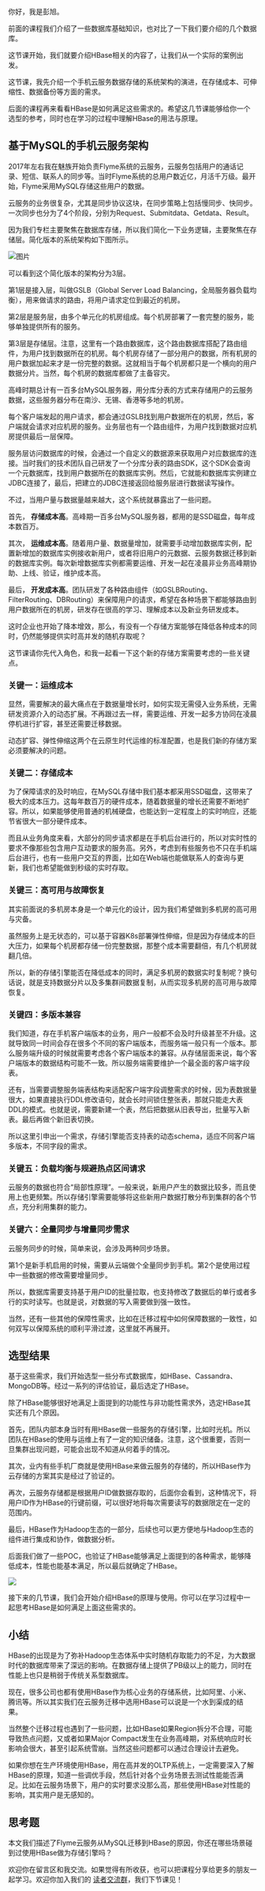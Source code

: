 你好，我是彭旭。

前面的课程我们介绍了一些数据库基础知识，也对比了一下我们要介绍的几个数据库。

这节课开始，我们就要介绍HBase相关的内容了，让我们从一个实际的案例出发。

这节课，我先介绍一个手机云服务数据存储的系统架构的演进，在存储成本、可伸缩性、数据备份等方面的需求。

后面的课程再来看看HBase是如何满足这些需求的。希望这几节课能够给你一个选型的参考，同时也在学习的过程中理解HBase的用法与原理。

## 基于MySQL的手机云服务架构

2017年左右我在魅族开始负责Flyme系统的云服务，云服务包括用户的通话记录、短信、联系人的同步等。当时Flyme系统的总用户数近亿，月活千万级。最开始，Flyme采用MySQL存储这些用户的数据。

云服务的业务很复杂，尤其是同步协议这块，在同步策略上包括慢同步、快同步。一次同步也分为了4个阶段，分别为Request、Submitdata、Getdata、Result。

因为我们专栏主要聚焦在数据库存储，所以我们简化一下业务逻辑，主要聚焦在存储层。简化版本的系统架构如下图所示。

![图片](https://static001.geekbang.org/resource/image/c8/d4/c8d9bb3ca7e1f393aa2bebda2e39d3d4.png?wh=3240x2414)

可以看到这个简化版本的架构分为3层。

第1层是接入层，叫做GSLB（Global Server Load Balancing，全局服务器负载均衡），用来做请求的路由，将用户请求定位到最近的机房。

第2层是服务层，由多个单元化的机房组成。每个机房部署了一套完整的服务，能够单独提供所有的服务。

第3层是存储层。注意，这里有一个路由数据库，这个路由数据库搭配了路由组件，为用户找到数据所在的机房。每个机房存储了一部分用户的数据，所有机房的用户数据加起来才是一份完整的数据。这就相当于每个机房都只是一个横向的用户数据分片。当然，每个机房的数据库都做了主备容灾。

高峰时期总计有一百多台MySQL服务器，用分库分表的方式来存储用户的云服务数据，这些服务器分布在南沙、无锡、香港等多地的机房。

每个客户端发起的用户请求，都会通过GSLB找到用户数据所在的机房，然后，客户端就会请求对应机房的服务。业务层也有一个路由组件，为用户找到数据对应机房提供最后一层保障。

服务层访问数据库的时候，会通过一个自定义的数据源来获取用户对应数据库的连接。当时我们的技术团队自己研发了一个分库分表的路由SDK，这个SDK会查询一个元数据库，找到用户数据所在的数据库实例。然后，它就能和数据库实例建立JDBC连接了，最后，把建立的JDBC连接返回给服务层进行数据读写操作。

不过，当用户量与数据量越来越大，这个系统就暴露出了一些问题。

首先， **存储成本高**。高峰期一百多台MySQL服务器，都用的是SSD磁盘，每年成本数百万。

其次， **运维成本高**。随着用户量、数据量增加，就需要手动增加数据库实例，配置新增加的数据库实例接收新用户，或者将旧用户的元数据、云服务数据迁移到新的数据库实例。每次新增数据库实例都需要运维、开发一起在凌晨非业务高峰期协助、上线、验证，维护成本高。

最后， **开发成本高**。团队研发了各种路由组件（如GSLBRouting、FilterRouting、DBRouting）来保障用户的请求，希望在各种场景下都能够路由到用户数据所在的机房，研发存在很高的学习、理解成本以及新业务研发成本。

这时企业也开始了降本增效，那么，有没有一个存储方案能够在降低各种成本的同时，仍然能够提供实时高并发的随机存取呢？

这节课请你先代入角色，和我一起看一下这个新的存储方案需要考虑的一些关键点。

### 关键一：运维成本

显然，需要解决的最大痛点在于数据量增长时，如何实现无需侵入业务系统，无需研发资源介入的动态扩展。不再跟过去一样，需要运维、开发一起多方协同在凌晨停机进行扩容，甚至还需要迁移数据。

动态扩容、弹性伸缩这两个在云原生时代运维的标准配置，也是我们新的存储方案必须要解决的问题。

### 关键二：存储成本

为了保障请求的及时响应，在MySQL存储中我们基本都采用SSD磁盘，这带来了极大的成本压力。这每年数百万的硬件成本，随着数据量的增长还需要不断地扩容。所以，如果能够使用普通的机械硬盘，也能达到一定程度上的实时响应，还能节省很大一部分硬件成本。

而且从业务角度来看，大部分的同步请求都是在手机后台进行的，所以对实时性的要求不像那些包含用户互动要求的服务高。另外，考虑到有些服务也不只在手机端后台进行，也有一些用户交互的界面，比如在Web端也能做联系人的查询与更新，我们也希望能做到秒级的实时存取。

### 关键三：高可用与故障恢复

其实前面说的多机房本身是一个单元化的设计，因为我们希望做到多机房的高可用与灾备。

虽然服务上是无状态的，可以基于容器K8s部署弹性伸缩，但是因为存储成本的巨大压力，如果每个机房都存储一份完整数据，那整个成本需要翻倍，有几个机房就翻几倍。

所以，新的存储引擎能否在降低成本的同时，满足多机房的数据实时复制呢？换句话说，就是支持数据分片以及多集群间数据复制，从而实现多机房的高可用与故障恢复。

### 关键四：多版本兼容

我们知道，存在手机客户端版本的业务，用户一般都不会及时升级甚至不升级。这就导致同一时间会存在很多个不同的客户端版本，而服务端一般只有一个版本。那么服务端升级的时候就需要考虑各个客户端版本的兼容。从存储层面来说，每个客户端版本的数据结构可能不一致。所以服务端需要维护一个最全面的客户端字段表。

还有，当需要调整服务端表结构来适配客户端字段调整需求的时候，因为表数据量很大，如果直接执行DDL修改语句，就会长时间锁住整张表，那就只能走大表DDL的模式。也就是说，需要新建一个表，然后把数据从旧表导出，批量写入新表。最后再做个新旧表切换。

所以这里引申出一个需求，存储引擎能否支持表的动态schema，适应不同客户端多版本，不同字段的需求。

### 关键五：负载均衡与规避热点区间请求

云服务的数据也符合“局部性原理”。一般来说，新用户产生的数据比较多，而且使用上也更频繁。所以存储引擎需要能够将这些新用户数据打散分布到集群的各个节点，充分利用集群的能力。

### 关键六：全量同步与增量同步需求

云服务同步的时候，简单来说，会涉及两种同步场景。

第1个是新手机启用的时候，需要从云端做个全量同步到手机。第2个是使用过程中一些数据的修改需要增量同步。

所以，数据库需要支持基于用户ID的批量拉取，也支持修改了数据后的单行或者多行的实时读写。也就是说，对数据的写入需要做到强一致性。

当然，还有一些其他的保障性需求，比如在迁移过程中如何保障数据的一致性，如何双写以保障系统的顺利平滑过渡，这里就不再展开。

## 选型结果

基于这些需求，我们开始选型一些分布式数据库，如HBase、Cassandra、MongoDB等。经过一系列的评估验证，最后选定了HBase。

除了HBase能够很好地满足上面提到的功能性与非功能性需求外，选定HBase其实还有几个原因。

首先，团队内部本身当时有用HBase做一些服务的存储引擎，比如时光机。所以团队在HBase的使用与运维上有了一定的知识储备。注意，这个很重要，否则一旦集群出现问题，可能会出现不知道从何着手的情况。

其次，业内有些手机厂商就是使用HBase来做云服务的存储的，所以HBase作为云存储的方案其实是经过了验证的。

再次，云服务存储都是根据用户ID做数据存取的，后面你会看到，这种情况下，将用户ID作为HBase的行键前缀，可以很好地将每次需要读写的数据限定在一定的范围内。

最后，HBase作为Hadoop生态的一部分，后续也可以更方便地与Hadoop生态的组件进行集成和协作，做数据分析。

后面我们做了一些POC，也验证了HBase能够满足上面提到的各种需求，能够降低成本，性能也能基本满足，所以最后就确定了HBase。

![](https://static001.geekbang.org/resource/image/03/29/031db2d5028c8fb8dc63yyyye2361729.png?wh=1942x1216)

接下来的几节课，我们会开始介绍HBase的原理与使用。你可以在学习过程中一起思考HBase是如何满足上面这些需求的。

## 小结

HBase的出现是为了弥补Hadoop生态体系中实时随机存取能力的不足，为大数据时代的数据库带来了深远的影响。在数据存储上提供了PB级以上的能力，同时在性能上也只是稍弱于传统关系型数据库。

现在，很多公司也都有使用HBase作为核心业务的存储系统，比如阿里、小米、腾讯等。所以其实我们在云服务迁移中选用HBase可以说是一个水到渠成的结果。

当然整个迁移过程也遇到了一些问题，比如HBase如果Region拆分不合理，可能导致热点问题，又或者如果Major Compact发生在业务高峰期，对系统响应时长影响会很大，甚至引起系统雪崩。当然这些问题都可以通过合理设计去避免。

如果你想在生产环境使用HBase，用在高并发的OLTP系统上，一定需要深入了解HBase的原理，知道一些调优手段，然后针对各个业务场景去测试性能能否满足。比如在云服务场景下，用户的实时要求没那么高，那些使用HBase对性能的影响，其实用户是无感知的。

## 思考题

本文我们描述了Flyme云服务从MySQL迁移到HBase的原因，你还在哪些场景碰到过使用HBase做为存储引擎吗？

欢迎你在留言区和我交流。如果觉得有所收获，也可以把课程分享给更多的朋友一起学习。欢迎你加入我们的 [读者交流群](http://jinshuju.net/f/QX5mGO)，我们下节课见！